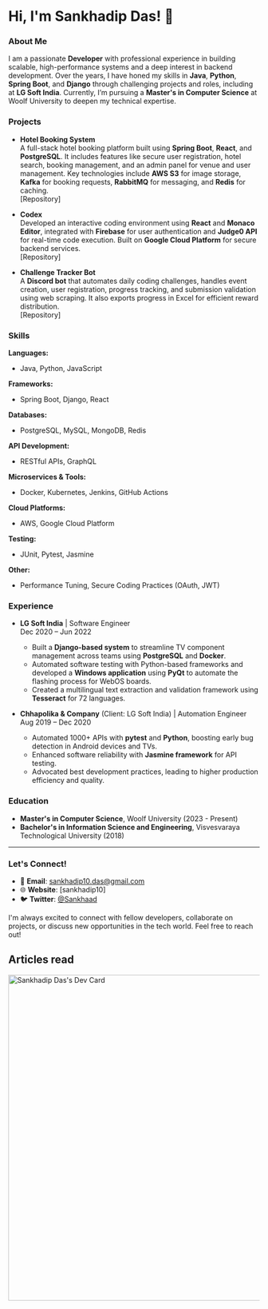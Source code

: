 # Hi, I'm Sankhadip Das! 👋

### About Me
I am a passionate **Developer** with professional experience in building scalable, high-performance systems and a deep interest in backend development. Over the years, I have honed my skills in **Java**, **Python**, **Spring Boot**, and **Django** through challenging projects and roles, including at **LG Soft India**. Currently, I’m pursuing a **Master's in Computer Science** at Woolf University to deepen my technical expertise.

### Projects

- **Hotel Booking System**  
  A full-stack hotel booking platform built using **Spring Boot**, **React**, and **PostgreSQL**. It includes features like secure user registration, hotel search, booking management, and an admin panel for venue and user management. Key technologies include **AWS S3** for image storage, **Kafka** for booking requests, **RabbitMQ** for messaging, and **Redis** for caching.  
  [Repository]

- **Codex**  
  Developed an interactive coding environment using **React** and **Monaco Editor**, integrated with **Firebase** for user authentication and **Judge0 API** for real-time code execution. Built on **Google Cloud Platform** for secure backend services.  
  [Repository]

- **Challenge Tracker Bot**  
  A **Discord bot** that automates daily coding challenges, handles event creation, user registration, progress tracking, and submission validation using web scraping. It also exports progress in Excel for efficient reward distribution.  
  [Repository]

### Skills

**Languages:**  
- Java, Python, JavaScript

**Frameworks:**  
- Spring Boot, Django, React

**Databases:**  
- PostgreSQL, MySQL, MongoDB, Redis

**API Development:**  
- RESTful APIs, GraphQL

**Microservices & Tools:**  
- Docker, Kubernetes, Jenkins, GitHub Actions

**Cloud Platforms:**  
- AWS, Google Cloud Platform

**Testing:**  
- JUnit, Pytest, Jasmine

**Other:**  
- Performance Tuning, Secure Coding Practices (OAuth, JWT)

### Experience

- **LG Soft India** | Software Engineer  
  Dec 2020 – Jun 2022  
  - Built a **Django-based system** to streamline TV component management across teams using **PostgreSQL** and **Docker**.  
  - Automated software testing with Python-based frameworks and developed a **Windows application** using **PyQt** to automate the flashing process for WebOS boards.  
  - Created a multilingual text extraction and validation framework using **Tesseract** for 72 languages.

- **Chhapolika & Company** (Client: LG Soft India) | Automation Engineer  
  Aug 2019 – Dec 2020  
  - Automated 1000+ APIs with **pytest** and **Python**, boosting early bug detection in Android devices and TVs.  
  - Enhanced software reliability with **Jasmine framework** for API testing.  
  - Advocated best development practices, leading to higher production efficiency and quality.

### Education

- **Master's in Computer Science**, Woolf University (2023 - Present)  
- **Bachelor's in Information Science and Engineering**, Visvesvaraya Technological University (2018)  

---

### Let's Connect!
- 📧 **Email**: sankhadip10.das@gmail.com  
- 🌐 **Website**: [sankhadip10]  
- 🐦 **Twitter**: [@Sankhaad](https://twitter.com/Sankhaad)  

I'm always excited to connect with fellow developers, collaborate on projects, or discuss new opportunities in the tech world. Feel free to reach out!

## Articles read
  <!--START_SECTION:activity-->
  
  <a href="https://app.daily.dev/sankhadipdas10"><img src="https://api.daily.dev/devcards/v2/UTJawqtFVXHi50gT8FlS4.png?r=d46&type=wide" width="652" alt="Sankhadip Das's Dev Card"/></a>
  
  <!--END_SECTION:activity-->
